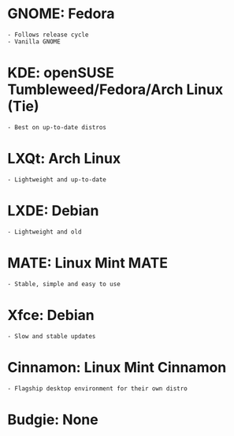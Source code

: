 # GNOME: Fedora
    - Follows release cycle
    - Vanilla GNOME
# KDE: openSUSE Tumbleweed/Fedora/Arch Linux (Tie)
    - Best on up-to-date distros
# LXQt: Arch Linux
    - Lightweight and up-to-date
# LXDE: Debian
    - Lightweight and old
# MATE: Linux Mint MATE
    - Stable, simple and easy to use
# Xfce: Debian
    - Slow and stable updates
# Cinnamon: Linux Mint Cinnamon
    - Flagship desktop environment for their own distro
# Budgie: None

